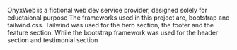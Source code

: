 OnyxWeb is a fictional web dev service provider, designed solely for eductaional purpose
The frameworks used in this project are, bootstrap and tailwind.css. 
Tailwind was used for the hero section, the footer and the feature section.
While the bootstrap framework was used for the header section and testimonial section
